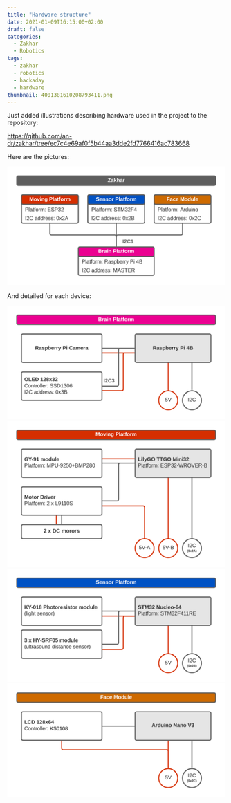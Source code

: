 ```yaml
---
title: "Hardware structure"
date: 2021-01-09T16:15:00+02:00
draft: false
categories:
  - Zakhar
  - Robotics
tags:
  - zakhar
  - robotics
  - hackaday
  - hardware
thumbnail: 4001381610208793411.png
---
```


Just added illustrations describing hardware used in the project to the repository:

<https://github.com/an-dr/zakhar/tree/ec7c4e69af0f5b44aa3dde2fd7766416ac783668>

Here are the pictures:

![](4001381610208793411.png)

And detailed for each device:

<!--more-->
![](4956611610208844010.png)
![](9870381610208816820.png)
![](4438441610208825001.png)
![](1942821610208834869.png)
